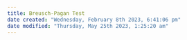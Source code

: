 ```yaml
---
title: Breusch-Pagan Test
date created: "Wednesday, February 8th 2023, 6:41:06 pm"
date modified: "Thursday, May 25th 2023, 1:25:20 am"
---
```




